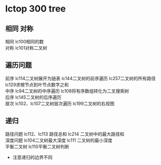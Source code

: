 # lctop 300  tree 
## 相同 对称 
相同  lc100相同的数    
对称  lc101对称二叉树  
## 遍历问题
前序   lc114二叉树展开为链表 lc144二叉树的前序遍历 lc257二叉树的所有路径 lc129求根节点到叶节点数字之和  
中序 lc94二叉树的中序遍历 lc108将有序数组转化为二叉搜索树  
后序    lc145二叉树的后序遍历  
层次 lc102、lc107二叉树层次遍历  lc199二叉树的右视图  
## 递归
路径问题 lc112、lc113 路径总和 lc214 二叉树中的最大路径和  
深度问题 lc104二叉树最大深度 lc111 二叉树的最小深度  
平衡二叉树 lc110平衡二叉树判断    
* 注意递归的边界不同    

